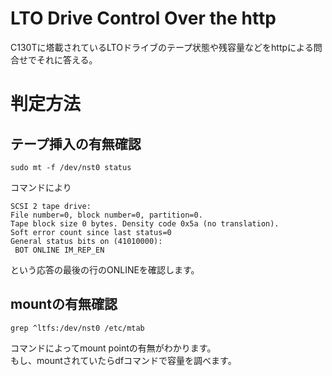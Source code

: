 # LTO Drive Control Over the http

C130Tに塔載されているLTOドライブのテープ状態や残容量などをhttpによる問合せでそれに答える。

# 判定方法

## テープ挿入の有無確認

    sudo mt -f /dev/nst0 status

コマンドにより

    SCSI 2 tape drive:
    File number=0, block number=0, partition=0.
    Tape block size 0 bytes. Density code 0x5a (no translation).
    Soft error count since last status=0
    General status bits on (41010000):
     BOT ONLINE IM_REP_EN

という応答の最後の行のONLINEを確認します。

## mountの有無確認

    grep ^ltfs:/dev/nst0 /etc/mtab

コマンドによってmount pointの有無がわかります。  
もし、mountされていたらdfコマンドで容量を調べます。

